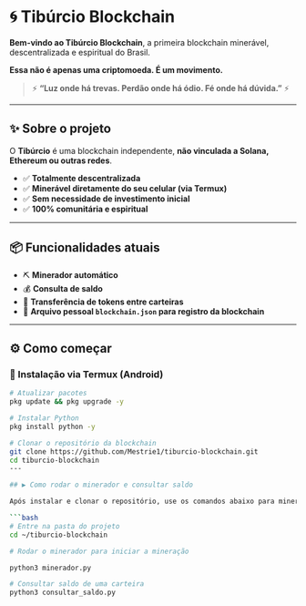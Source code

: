 # 🌀 Tibúrcio Blockchain

**Bem-vindo ao Tibúrcio Blockchain**, a primeira blockchain minerável, descentralizada e espiritual do Brasil.

**Essa não é apenas uma criptomoeda. É um movimento.**

> ⚡ **“Luz onde há trevas. Perdão onde há ódio. Fé onde há dúvida.”** ⚡

---

## ✨ Sobre o projeto

O **Tibúrcio** é uma blockchain independente, **não vinculada a Solana, Ethereum ou outras redes**.

- ✅ **Totalmente descentralizada**
- ✅ **Minerável diretamente do seu celular (via Termux)**
- ✅ **Sem necessidade de investimento inicial**
- ✅ **100% comunitária e espiritual**

---

## 📦 Funcionalidades atuais

- ⛏️ **Minerador automático**
- 💰 **Consulta de saldo**
- 🔁 **Transferência de tokens entre carteiras**
- 🔐 **Arquivo pessoal `blockchain.json` para registro da blockchain**

---

## ⚙️ Como começar

### 📲 Instalação via Termux (Android)

```bash
# Atualizar pacotes
pkg update && pkg upgrade -y

# Instalar Python
pkg install python -y

# Clonar o repositório da blockchain
git clone https://github.com/Mestrie1/tiburcio-blockchain.git
cd tiburcio-blockchain 
---

## ▶️ Como rodar o minerador e consultar saldo

Após instalar e clonar o repositório, use os comandos abaixo para minerar e consultar saldo:

```bash
# Entre na pasta do projeto
cd ~/tiburcio-blockchain

# Rodar o minerador para iniciar a mineração

python3 minerador.py

# Consultar saldo de uma carteira
python3 consultar_saldo.py
